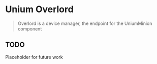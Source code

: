 # Unium Overlord

> Overlord is a device manager, the endpoint for the UniumMinion component

## TODO

Placeholder for future work


